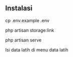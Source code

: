 
## Instalasi

cp .env.example .env

php artisan storage:link

php artisan serve

Isi data latih di menu data latih
